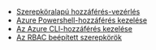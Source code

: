 * [Szerepköralapú hozzáférés-vezérlés](../articles/active-directory/role-based-access-control-configure.md)
* [Azure Powershell-hozzáférés kezelése](../articles/active-directory/role-based-access-control-manage-access-powershell.md)
* [Az Azure CLI-hozzáférés kezelése](../articles/active-directory/role-based-access-control-manage-access-azure-cli.md)
* [Az RBAC beépített szerepkörök](../articles/active-directory/role-based-access-built-in-roles.md)

